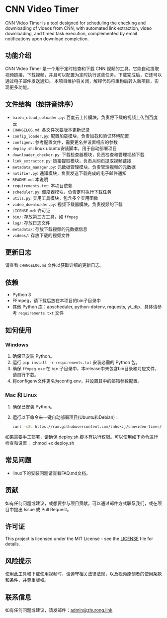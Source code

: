 # CNN Video Timer
CNN Video Timer is a tool designed for scheduling the checking and downloading of videos from CNN, with automated link extraction, video downloading, and timed task execution, complemented by email notifications upon download completion. 

## 功能介绍
CNN Video Timer 是一个用于定时检查和下载 CNN 视频的工具。它能自动提取视频链接，下载视频，并且可以配置为定时执行这些任务。下载完成后，它还可以通过电子邮件发送通知。
本项目维护将关闭，解释代码将重构后转入新项目，实现更多功能。

## 文件结构（按拼音排序）
- `baidu_cloud_uploader.py`: 百度云上传模块，负责将下载的视频上传到百度云
- `CHANGELOG.md`: 各文件次要版本更新记录
- `config_loader.py`: 配置加载模块，负责加载和验证环境配置
- `configenv`: 参考配置文件，需要更名并设置相应的参数
- `deploy.sh`: linux ubuntu安装脚本，用于自动部署项目
- `downloader_checker.py`: 下载检查器模块，负责检查和管理视频下载
- `link_extractor.py`: 链接提取模块，负责从网页提取视频链接
- `metadata_manager.py`: 元数据管理模块，负责管理视频的元数据
- `notifier.py`: 通知模块，负责发送下载完成的电子邮件通知
- `README.md`: 本说明
- `requirements.txt`: 本项目依赖
- `scheduler.py`: 调度器模块，负责定时执行下载任务
- `utils.py`: 实用工具模块，包含多个实用函数
- `video_downloader.py`: 视频下载器模块，负责视频的下载
- `LICENSE.md`: 许可证
- `bin/`: 存放第三方工具，如 `ffmpeg`
- `log/`: 存放日志文件
- `metadata/`: 存放下载视频的元数据信息
- `videos/`: 存放下载的视频文件

## 更新日志
请查看 `CHANGELOG.md` 文件以获取详细的更新日志。

## 依赖
- Python 3
- FFmpeg，请下载后放在本项目的bin子目录中
- 其他 Python 库：apscheduler, python-dotenv, requests, yt_dlp，具体请参考 `requirements.txt` 文件

## 如何使用
### Windows
1. 确保已安装 Python。
2. 运行 `pip install -r requirements.txt` 安装必需的 Python 包。
3. 确保 `ffmpeg.exe` 在 `bin` 子目录中，本release中未包含bin目录和对应文件，请自行下载。
4. 将configenv文件更名为config.env，并设置其中的邮箱参数配置。

### Mac 和 Linux
1. 确保已安装 Python。
2. 运行以下命令来一键自动部署项目(Ubuntu和Debian)：

   ```bash
   curl -sSL https://raw.githubusercontent.com/znhskzj/cnnvideo-timer/main/deploy.sh | bash

如果需要手工部署，请确保 deploy.sh 脚本有执行权限。可以使用如下命令进行检查和设置：
chmod +x deploy.sh

## 常见问题
- linux下的安装问题请查看FAQ.md文档。

## 贡献
如有任何问题或建议，或想要参与项目贡献，可以通过邮件方式联系我们，或在项目中提出 Issue 或 Pull Request。

## 许可证
This project is licensed under the MIT License - see the [LICENSE](LICENSE) file for details.

## 风险提示
使用此工具和下载使用视频时，请遵守相关法律法规，以及视频原创者的使用条款和条件，并尊重版权。

## 联系信息
如有任何问题或建议，请发邮件：admin@zhurong.link
